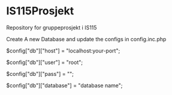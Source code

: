 # IS115Prosjekt
Repository for gruppeprosjekt i IS115

Create A new Database and update the configs in config.inc.php

$config["db"]["host"] = "localhost:your-port";

$config["db"]["user"] = "root";

$config["db"]["pass"] = "";

$config["db"]["database"] = "database name";
